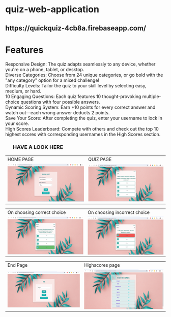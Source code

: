 # quiz-web-application

<h2>https://quickquiz-4cb8a.firebaseapp.com/</h2>
 <div class="container">
        <h1>Features</h1>
        <div class="features">
            <div class="feature">
                <span class="feature-title">Responsive Design:</span> The quiz adapts seamlessly to any device, whether you're on a phone, tablet, or desktop.
            </div>
            <div class="feature">
                <span class="feature-title">Diverse Categories:</span> Choose from 24 unique categories, or go bold with the "any category" option for a mixed challenge!
            </div>
            <div class="feature">
                <span class="feature-title">Difficulty Levels:</span> Tailor the quiz to your skill level by selecting easy, medium, or hard.
            </div>
            <div class="feature">
                <span class="feature-title">10 Engaging Questions:</span> Each quiz features 10 thought-provoking multiple-choice questions with four possible answers.
            </div>
            <div class="feature">
                <span class="feature-title">Dynamic Scoring System:</span> Earn +10 points for every correct answer and watch out—each wrong answer deducts 2 points.
            </div>
            <div class="feature">
                <span class="feature-title">Save Your Score:</span> After completing the quiz, enter your username to lock in your score.
            </div>
            <div class="feature">
                <span class="feature-title">High Scores Leaderboard:</span> Compete with others and check out the top 10 highest scores with corresponding usernames in the High Scores section.
            </div>
        </div>
    </div>
<ul><h3>HAVE A LOOK HERE</h3></ul>
<table>
  <tr>
    <td>HOME PAGE</td>
    <td>QUIZ PAGE</td>
  </tr>
  <tr>
    <td><img src="images/homepage.png" width=450</td>
    <td><img src="images/question_page.png" width=450</td>
  </tr>
</table>

<table>
  <tr>
    <td>On choosing correct choice</td>
    <td>On choosing incorrect choice</td>
  </tr>
  <tr>
    <td><img src="images/correct_choice.png" width=450</td>
    <td><img src="images/incorrect_choice.png" width=450</td>
  </tr>
</table>

<table>
  <tr>
    <td>End Page</td>
    <td>Highscores page</td>
  </tr>
  <tr>
    <td><img src="images/saving_score.png" width=450</td>
    <td><img src="images/highscores_page.png" width=450</td>
  </tr>
</table>
